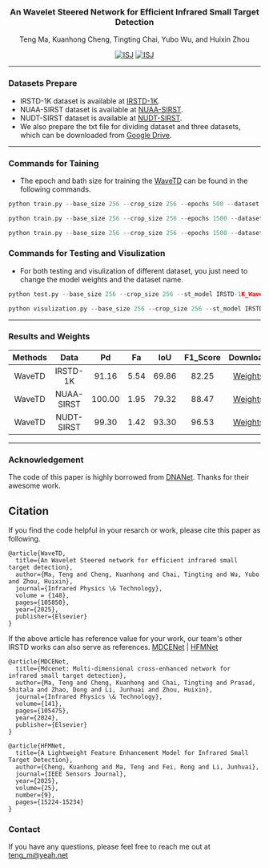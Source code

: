 <div id="top" align="center">

### An Wavelet Steered Network for Efficient Infrared Small Target Detection

Teng Ma, Kuanhong Cheng, Tingting Chai, Yubo Wu, and Huixin Zhou </br>

[![ISJ](https://img.shields.io/badge/Elsevier-2025.105850-white.svg?style=flat-square&logo=elsevier&logoSize=auto&logoColor=white&labelColor=grey&color=blue)](https://doi.org/10.1016/j.infrared.2025.105850)
[![ISJ](https://img.shields.io/badge/Language-Python-white.svg?style=flat-square&logo=python&logoSize=auto&logoColor=white&labelColor=grey&color=b31b1b)](https://www.python.org)

<hr/>

</div>

### Datasets Prepare

- IRSTD-1K dataset is available at [IRSTD-1K](https://github.com/RuiZhang97/ISNet).
- NUAA-SIRST dataset is available at [NUAA-SIRST](https://github.com/YimianDai/sirst).
- NUDT-SIRST dataset is available at [NUDT-SIRST](https://github.com/YeRen123455/Infrared-Small-Target-Detection).
- We also prepare the txt file for dividing dataset and three datasets, which can be downloaded from [Google Drive](https://drive.google.com/drive/folders/1bCbrS5B2BWyUjK2Ic0nyreu4wZ9omgpY?lfhs=2).

<hr/>

### Commands for Taining

- The epoch and bath size for training the [WaveTD](https://github.com/Fortuneteller6/WaveTD) can be found in the following commands.

```python
python train.py --base_size 256 --crop_size 256 --epochs 500 --dataset IRSTD-1K --split_method 80_20 --model WaveTD --deep_supervision True --train_batch_size 8 --test_batch_size 8 --mode TXT
```

```python
python train.py --base_size 256 --crop_size 256 --epochs 1500 --dataset NUAA-SIRST --split_method 80_20 --model WaveTD --deep_supervision True --train_batch_size 4 --test_batch_size 4 --mode TXT
```

```python
python train.py --base_size 256 --crop_size 256 --epochs 1500 --dataset NUDT-SIRST --split_method 80_20 --model WaveTD --deep_supervision True --train_batch_size 8 --test_batch_size 8 --mode TXT
```

### Commands for Testing and Visulization

- For both testing and visulization of different dataset, you just need to change the model weights and the dataset name.

```python
python test.py --base_size 256 --crop_size 256 --st_model IRSTD-1K_WaveTD_05_05_2024_13_04_42_wDS --model_dir IRSTD-1K_WaveTD_05_05_2024_13_04_42_wDS/mIoU__WaveTD_IRSTD-1K_epoch.pth.tar --dataset IRSTD-1K --split_method 80_20 --model WaveTD --deep_supervision True --test_batch_size 1 --mode TXT
```

```python
python visulization.py --base_size 256 --crop_size 256 --st_model IRSTD-1K_WaveTD_05_05_2024_13_04_42_wDS --model_dir IRSTD-1K_WaveTD_05_05_2024_13_04_42_wDS/mIoU__WaveTD_IRSTD-1K_epoch.pth.tar --dataset IRSTD-1K --split_method 80_20 --model WaveTD --deep_supervision True --test_batch_size 1 --mode TXT
```

<hr/>

### Results and Weights

| Methods |    Data    |   Pd   |  Fa  |  IoU  | F1_Score |  Download   |
| :-----: | :--------: | :----: | :--: | :---: | :------: | :---------: |
| WaveTD  |  IRSTD-1K  | 91.16  | 5.54 | 69.86 |  82.25   | [Weights](https://drive.google.com/drive/folders/11lI_zlJYjoNFFxBHcGx2Jvx36Edfzf-W?usp=sharing) |
| WaveTD  | NUAA-SIRST | 100.00 | 1.95 | 79.32 |  88.47   | [Weights](https://drive.google.com/drive/folders/17k_ldUs2EjCA9Jt7Sf2eq3ZGW2tk4rA9?usp=sharing) |
| WaveTD  | NUDT-SIRST | 99.30  | 1.42 | 93.30 |  96.53   | [Weights](https://drive.google.com/drive/folders/1yjG3HEDzVSuEoSCFdY0HAJjfHwHh2nZo?usp=sharing) |

<hr/>

### Acknowledgement

The code of this paper is highly borrowed from [DNANet](https://github.com/YeRen123455/Infrared-Small-Target-Detection). Thanks for their awesome work.

## Citation

If you find the code helpful in your resarch or work, please cite this paper as following.

```
@article{WaveTD,
  title={An Wavelet Steered network for efficient infrared small target detection},
  author={Ma, Teng and Cheng, Kuanhong and Chai, Tingting and Wu, Yubo and Zhou, Huixin},
  journal={Infrared Physics \& Technology},
  volume = {148},
  pages={105850},
  year={2025},
  publisher={Elsevier}
}
```

If the above article has reference value for your work, our team's other IRSTD works can also serve as references. [MDCENet](https://www.sciencedirect.com/science/article/abs/pii/S1350449524003591) | [HFMNet](https://ieeexplore.ieee.org/abstract/document/10927642)
```
@article{MDCENet,
  title={Mdcenet: Multi-dimensional cross-enhanced network for infrared small target detection},
  author={Ma, Teng and Cheng, Kuanhong and Chai, Tingting and Prasad, Shitala and Zhao, Dong and Li, Junhuai and Zhou, Huixin},
  journal={Infrared Physics \& Technology},
  volume={141},
  pages={105475},
  year={2024},
  publisher={Elsevier}
}

@article{HFMNet,
  title={A Lightweight Feature Enhancement Model for Infrared Small Target Detection}, 
  author={Cheng, Kuanhong and Ma, Teng and Fei, Rong and Li, Junhuai},
  journal={IEEE Sensors Journal}, 
  year={2025},
  volume={25},
  number={9},
  pages={15224-15234}
}
```

### Contact

If you have any questions, please feel free to reach me out at teng_m@yeah.net
